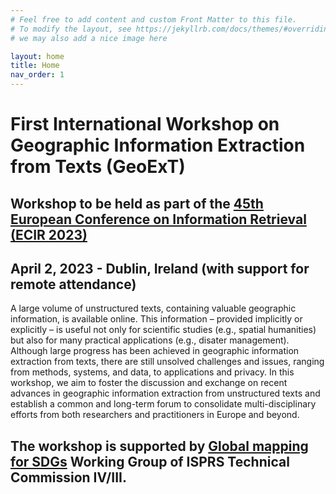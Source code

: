 ```yaml
---
# Feel free to add content and custom Front Matter to this file.
# To modify the layout, see https://jekyllrb.com/docs/themes/#overriding-theme-defaults
# we may also add a nice image here

layout: home
title: Home
nav_order: 1
---
```


# First International Workshop on Geographic Information Extraction from Texts (GeoExT)

## Workshop to be held as part of the [45th European Conference on Information Retrieval (ECIR 2023)](https://ecir2023.org/)
## April 2, 2023 - Dublin, Ireland (with support for remote attendance)



A large volume of unstructured texts, containing valuable geographic information, is available online. This information – provided implicitly or explicitly – is useful not only for scientific studies (e.g., spatial humanities) but also for many practical applications (e.g., disater management). Although large progress has been achieved in geographic information extraction from texts, there are still unsolved challenges and issues, ranging from methods, systems, and data, to applications and privacy. In this workshop, we aim to foster the discussion and exchange on recent advances in geographic information extraction from unstructured texts and establish a common and long-term forum to consolidate multi-disciplinary efforts from both researchers and practitioners in Europe and beyond.

## The workshop is supported by [Global mapping for SDGs](https://www2.isprs.org/commissions/comm4/icwg-4-3/) Working Group of ISPRS Technical Commission IV/III.

